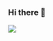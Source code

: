 ### Hi there 👋

<!--
**kimsangjunv1/kimsangjunv1** is a ✨ _special_ ✨ repository because its `README.md` (this file) appears on your GitHub profile.

Here are some ideas to get you started:

- 🔭 I’m currently working on ...
- 🌱 I’m currently learning ...
- 👯 I’m looking to collaborate on ...
- 🤔 I’m looking for help with ...
- 💬 Ask me about ...
- 📫 How to reach me: ...
- 😄 Pronouns: ...
- ⚡ Fun fact: ...
-->
<a href="https://kimsangjunv1.github.io/coding/index.html"><img src="https://img.shields.io/badge/Velog-3DDC84?style=flat-square&logo=Blogger&logoColor=white"/></a>
